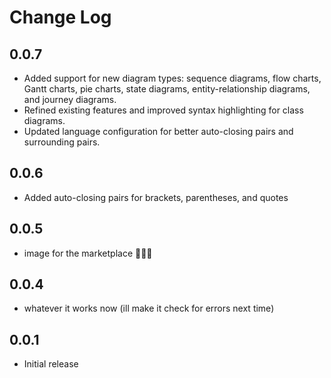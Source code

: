 # Change Log

## 0.0.7

- Added support for new diagram types: sequence diagrams, flow charts, Gantt charts, pie charts, state diagrams, entity-relationship diagrams, and journey diagrams.
- Refined existing features and improved syntax highlighting for class diagrams.
- Updated language configuration for better auto-closing pairs and surrounding pairs.

## 0.0.6

- Added auto-closing pairs for brackets, parentheses, and quotes

## 0.0.5

- image for the marketplace 🥰🥰🥰

## 0.0.4

- whatever it works now (ill make it check for errors next time)

## 0.0.1

- Initial release
